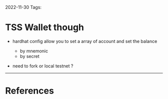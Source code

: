 2022-11-30
Tags:

# TSS Wallet though

- hardhat config allow you to set a array of account and set the balance
    - by mnemonic
    - by secret

- need to fork or local testnet ? 

---
# References
